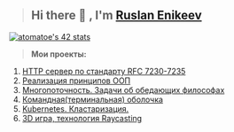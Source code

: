 > ## Hi there 👋 , I'm [Ruslan Enikeev](https://github.com/atomatoe) ##

[![atomatoe's 42 stats](https://badge42.herokuapp.com/api/stats/smanhack?privacyEmail=true)](https://github.com/atomatoe)

> <b>Мои проекты:</b>
1. [HTTP сервер по стандарту RFC 7230-7235](https://github.com/atomatoe/webserv)
2. [Реализация принципов ООП](https://github.com/atomatoe/CPP_modules)
3. [Многопоточность. Задачи об обедающих философах](https://github.com/atomatoe/ft_philosophers)
4. [Командная(терминальная) оболочка](https://github.com/atomatoe/minishell)
5. [Kubernetes. Кластаризация.](https://github.com/atomatoe/ft_service)
6. [3D игра, технология Raycasting](https://github.com/atomatoe/cub3D)

